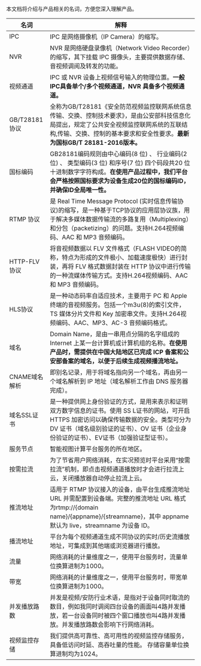 本文档将介绍与产品相关的名词，方便您深入理解产品。

| 名词          | 解释                                                         |
| ------------- | ------------------------------------------------------------ |
| IPC           | IPC 是网络摄像机（IP Camera）的缩写。                         |
| NVR           | NVR 是网络硬盘录像机（Network Video Recorder）的缩写，其下挂载 IPC 摄像头，主要提供数据存储、音视频调阅及转发的功能。 |
| 视频通道      | IPC 或 NVR 设备上视频信号输入的物理位置。**一般IPC具备单个/多个视频通道，NVR 具备多个视频通道。** |
| GB/T28181协议 | 全称为GB/T28181《安全防范视频监控联网系统信息传输、交换、控制技术要求》，是由公安部科技信息化局提出，规定了公共安全视频监控联网系统的互联结构,传输、交换、控制的基本要求和安全性要求。**最新为国标GB/T 28181-2016版本。** |
| 国标编码      | GB28181编码规则由中心编码(8 位) 、 行业编码(2 位) 、 类型编码(3 位) 和序号(7 位) 四个码段共20 位十进制数字字符构成。**在使用产品过程中，我们平台会严格按照国标要求为设备生成20位的国标编码ID，并确保ID全局唯一性。** |
| RTMP 协议      | 是 Real Time Message Protocol (实时信息传输协议)的缩写，是一种基于TCP协议的应用层协议族，用于解决多媒体数据传输流的多路复用（Multiplexing）和分包（packetizing）的问题。支持H.264视频编码、AAC 和 MP3 音频编码。 |
| HTTP-FLV协议  | 将音视频数据以 FLV 文件格式（FLASH VIDEO的简称，特点为形成的文件极小、加载速度极快）进行封装，再将 FLV 格式数据封装在 HTTP 协议中进行传输的一种流媒体传输方式。支持H.264视频编码、AAC 和 MP3 音频编码。 |
| HLS协议       | 是一种动态码率自适应技术，主要用于 PC 和 Apple 终端的音视频服务。包括一个m3u(8)的索引文件，TS 媒体分片文件和 Key 加密串文件。支持H.264视频编码、AAC、MP3、AC-3 音频编码格式。 |
| 域名          | Domain Name，是由一串用点分隔的名字组成的 Internet 上某一台计算机或计算机组的名称。**在使用产品时，需提供在中国大陆地区已完成 ICP 备案和公安部备案的域名，以便于后续生成视频播流地址。** |
| CNAME域名解析 | 即别名记录，用于将域名指向另一个域名，再由另一个域名解析到 IP 地址（域名解析工作由 DNS 服务器完成）。 |
| 域名SSL证书   | 是一种提供网上身份验证的方式，是用来表示和证明双方数字信息的证书。使用 SS L证书的网站，可开启 HTTPS 加密访问以确保传输数据的安全。类型可分为 DV 证书（域名级别验证的证书）、OV 证书（企业身份验证的证书）、EV证书（加强验证型证书）。 |
| 服务节点      | 智能视图计算平台服务的所在地区。                             |
| 按需拉流      | 为了节省用户网络消耗，在实况预览时平台采用“按需拉流”机制，即点击视频通道播放时才会进行拉流上云，关闭播放器自动停止拉流上云。 |
| 推流地址      | 适用于 RTMP 协议接入的设备，由平台生成推流地址 URL 并需配置到设备端。完整的推流地址 URL 格式为rtmp://{domain name}/{appname}/{streamname}，其中 appname 默认为 live，streamname 为设备 ID。 |
| 播流地址      | 平台为每个视频通道生成不同协议的实时/历史流播放地址，可集成到其他端或浏览器进行播放。 |
| 流量          | 网络消耗的计量维度之一，使用平台服务时，流量单位换算进制为1000。 |
| 带宽          | 网络消耗的计量维度之一，使用平台服务时，带宽单位换算进制为1000。 |
| 并发播放路数  | 并发是视频/安防行业术语，是指对于设备同时取流的数目，例如我同时调阅四台设备的画面叫4路并发播放，若一台设备同时被四个窗口播放也叫4路并发播放。并发播放路数会影响下行网络消耗。 |
| 视频监控存储  | 我们提供高可靠性、高可用性的视频监控存储服务，具备低访问时延、高吞吐量的性能。 存储容量单位换算进制均为1024。 |



